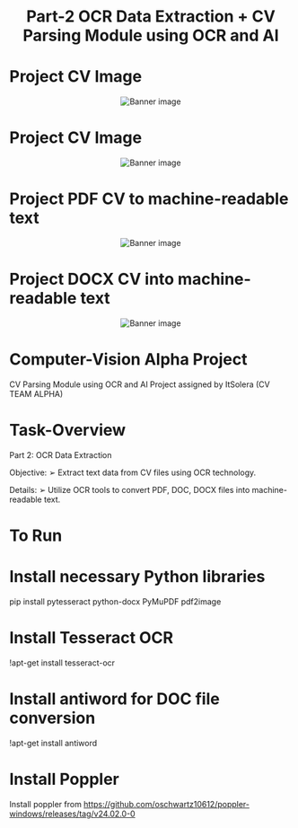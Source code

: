 <h1 align="center"><b>Part-2 OCR Data Extraction</b> + <b>CV Parsing Module using OCR and AI</b></h1>

# Project CV Image

<p align="center">
  <img src="https://www.misha.wtf/_next/image?url=%2Fblog%2Fsupabase-auth-next-13-pkce%2Fcover.png&w=640&q=100" alt="Banner image" />
</p>

# Project CV Image

<p align="center">
  <img src="https://www.misha.wtf/_next/image?url=%2Fblog%2Fsupabase-auth-next-13-pkce%2Fcover.png&w=640&q=100" alt="Banner image" />
</p>

# Project PDF CV to machine-readable text

<p align="center">
  <img src="https://www.misha.wtf/_next/image?url=%2Fblog%2Fsupabase-auth-next-13-pkce%2Fcover.png&w=640&q=100" alt="Banner image" />
</p>

# Project DOCX CV  into machine-readable text

<p align="center">
  <img src="https://www.misha.wtf/_next/image?url=%2Fblog%2Fsupabase-auth-next-13-pkce%2Fcover.png&w=640&q=100" alt="Banner image" />
</p>

# Computer-Vision Alpha Project

 CV Parsing Module using OCR and AI Project assigned by ItSolera (CV TEAM ALPHA)

# Task-Overview

Part 2: OCR Data Extraction
 
Objective: 
➢ Extract text data from CV files using OCR technology.

Details:
➢ Utilize OCR tools to convert PDF, DOC, DOCX files into machine-readable text.

# To Run
# Install necessary Python libraries
pip install pytesseract python-docx PyMuPDF pdf2image

# Install Tesseract OCR
!apt-get install tesseract-ocr

# Install antiword for DOC file conversion
!apt-get install antiword

# Install Poppler
Install poppler from https://github.com/oschwartz10612/poppler-windows/releases/tag/v24.02.0-0